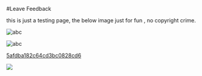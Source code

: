 #Leave Feedback

<div id="feedback-container"></div>
this is just a testing page,
the below image just for fun , no copyright crime.

![abc](Images/Enfiled_5afdba172c64cd3bc0828cd4.jpg)

![abc](Images/DW5a963922d2f2b83b4ce3e9c6_5afdba172c64cd3bc0828cd3.png)


[5afdba182c64cd3bc0828cd6](Examples/DW5a96364cb125ec3c70150c47_5afdba182c64cd3bc0828cd6.cs)

![](https://images.pexels.com/photos/67636/rose-blue-flower-rose-blooms-67636.jpeg)
